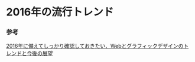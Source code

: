 # 2016年の流行トレンド

### 参考
[2016年に備えてしっかり確認しておきたい、Webとグラフィックデザインのトレンドと今後の展望](http://coliss.com/articles/build-websites/operation/design/web-and-graphic-design-trends-for-2016.html)